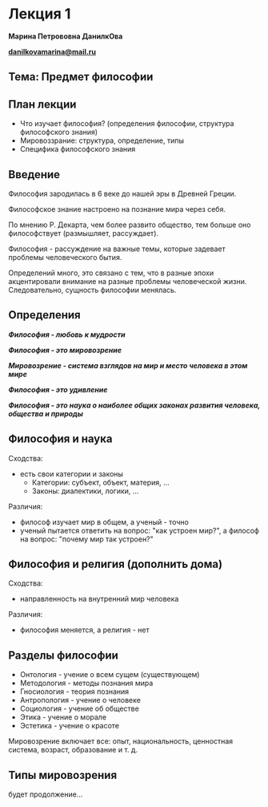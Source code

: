 # Лекция 1

**Марина Петрововна ДанилкОва**

**danilkovamarina@mail.ru**

## Тема: Предмет философии

## План лекции

* Что изучает философия? (определения философии, структура философского знания)
* Мировоззрание: структура, определение, типы
* Специфика философского знания

## Введение

Философия зародилась в 6 веке до нашей эры в Древней Греции. 

Философское знание настроено на познание мира через себя.

По мнению Р. Декарта, чем более развито общество, тем больше оно философствует (размышляет, рассуждает).

Философия - рассуждение на важные темы, которые задевает проблемы человеческого бытия.

Определений много, это связано с тем, что в разные эпохи акцентировали внимание на разные проблемы человеческой жизни. Следовательно, сущность философии менялась.

## Определения

***Философия - любовь к мудрости***

***Философия - это мировозрение***

***Мировозрение - система взглядов на мир и место человека в этом мире***

***Философия - это удивление***

***Философия - это наука о наиболее общих законах развития человека, общества и природы***

## Философия и наука

Сходства: 
* есть свои категории и законы
  * Категории: субъект, объект, материя, ...
  * Законы: диалектики, логики, ...

Различия: 
* философ изучает мир в общем, а ученый - точно
* ученый пытается ответить на вопрос: "как устроен мир?", а философ на вопрос: "почему мир так устроен?"

## Философия и религия (дополнить дома)

Сходства:
* направленность на внутренний мир человека 

Различия:
* философия меняется, а религия - нет

## Разделы философии

* Онтология - учение о всем сущем (существующем)
* Методология - методы познания мира
* Гносиология - теория познания 
* Антропология - учение о человеке 
* Социология - учение об обществе
* Этика - учение о морале
* Эстетика - учение о красоте

Мировозрение включает все: опыт, национальность, ценностная система, возраст, образование и т. д.

## Типы мировозрения

будет продолжение...
